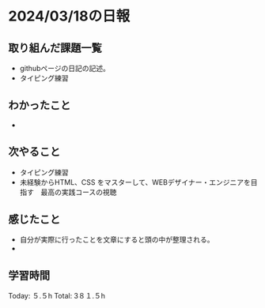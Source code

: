 # 2024/03/18の日報
## 取り組んだ課題一覧
* githubページの日記の記述。
* タイピング練習
## わかったこと
* 
## 次やること
* タイピング練習
* 未経験からHTML、CSS をマスターして、WEBデザイナー・エンジニアを目指す　最高の実践コースの視聴
## 感じたこと
* 自分が実際に行ったことを文章にすると頭の中が整理される。
* 
##  学習時間
Today: ５.５h
Total: 3８１.５h
